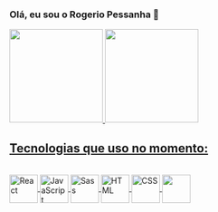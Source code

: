 ### Olá, eu sou o Rogerio Pessanha 👋

<div>
  <a href="https://github.com/rogeriopessanha">
  <img height="165em" src="https://github-readme-stats.vercel.app/api?username=rogeriopessanha&show_icons=true&theme=tokyonight&include_all_commits=true&count_private=true"/> <img height="165em" src="https://github-readme-stats.vercel.app/api/top-langs/?username=rogeriopessanha&layout=compact&langs_count=7&theme=tokyonight"/>
</div>


## Tecnologias que uso no momento: 

<div style="display: inline_block"><br/>
  <img align="center" height="50" width="50" alt="React"  src="https://cdn.jsdelivr.net/gh/devicons/devicon/icons/react/react-original-wordmark.svg">
  <img align="center" height="50" width="50" alt="JavaScript"  src="https://cdn.jsdelivr.net/gh/devicons/devicon/icons/javascript/javascript-original.svg">
  <img align="center" height="50" width="50" alt="Sass"  src="https://cdn.jsdelivr.net/gh/devicons/devicon/icons/sass/sass-original.svg">
  <img align="center" height="50" width="50" alt="HTML"  src="https://cdn.jsdelivr.net/gh/devicons/devicon/icons/html5/html5-original.svg">
  <img align="center" height="50" width="50" alt="CSS"  src="https://cdn.jsdelivr.net/gh/devicons/devicon/icons/css3/css3-original.svg">
  <img align="center" height="50" width="50" alt=""  src="https://cdn.jsdelivr.net/gh/devicons/devicon/icons/git/git-original.svg">
  
<!--   <img align="center" height="50" width="50" alt=""  src="https://cdn.jsdelivr.net/gh/devicons/devicon/icons/firebase/firebase-plain-wordmark.svg"> -->    
<!--   <img align="center" height="50" width="50" alt=""  src=""> -->
                                              
</div><br/>



